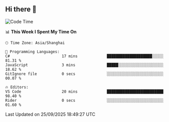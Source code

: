 ## Hi there 👋

<!--START_SECTION:waka-->
![Code Time](http://img.shields.io/badge/Code%20Time-23%20hrs%2058%20mins-blue)

📊 **This Week I Spent My Time On** 

```text
🕑︎ Time Zone: Asia/Shanghai

💬 Programming Languages: 
C#                       17 mins             ████████████████████░░░░░   81.31 % 
JavaScript               3 mins              █████░░░░░░░░░░░░░░░░░░░░   18.62 % 
GitIgnore file           0 secs              ░░░░░░░░░░░░░░░░░░░░░░░░░   00.07 % 

🔥 Editors: 
VS Code                  20 mins             █████████████████████████   98.40 % 
Rider                    0 secs              ░░░░░░░░░░░░░░░░░░░░░░░░░   01.60 % 
```


 Last Updated on 25/09/2025 18:49:27 UTC
<!--END_SECTION:waka-->
